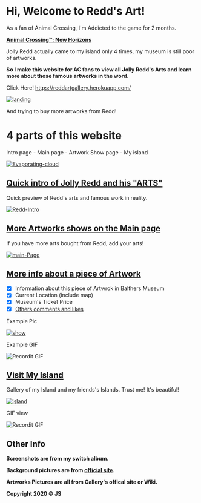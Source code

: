# Hi, Welcome to Redd's Art!

As a fan of Animal Crossing, I'm Addicted to the game for 2 months.

<a href="https://www.nintendo.com/games/detail/animal-crossing-new-horizons-switch/" target="_blank">**Animal Crossing™: New Horizons**</a>

Jolly Redd actually came to my island only 4 times, my museum is still poor of artworks.

**So I make this website for AC fans to view all Jolly Redd's Arts and learn more about those famous artworks in the word.**

<a herf = "https://reddartgallery.herokuapp.com/">Click Here!</a> https://reddartgallery.herokuapp.com/

<a href="https://ibb.co/SN3psTS"><img src="https://i.ibb.co/G75jxwm/landing.png" title="Landing" alt="landing" border="0"></a>

And trying to buy more artworks from Redd!


# 4 parts of this website

Intro page - Main page - Artwork Show page - My island

<a href="https://ibb.co/7v1CMFc"><img src="https://i.ibb.co/1ZmQyxV/Evaporating-cloud.png" alt="Evaporating-cloud" border="0"></a>


## [Quick intro of Jolly Redd and his "ARTS"](/views/landing.ejs)
Quick preview of Redd's arts and famous work in reality.

<a href="https://ibb.co/K9nzZ6H"><img src="https://i.ibb.co/4jkgyWx/Redd-Intro.png" alt="Redd-Intro" border="0"></a>

## [More Artworks shows on the Main page](/views/arts/index.ejs)
If you have more arts bought from Redd, add your arts!

<a href="https://ibb.co/nwYmw2w"><img src="https://i.ibb.co/mR2TRsR/main-Page.png" alt="main-Page" border="0"></a>

## [More info about a piece of Artwork](/views/arts/show.ejs)
- [x] Information about this piece of Artwrok in Balthers Museum
- [x] Current Location (include map)
- [x] Museum's Ticket Price
- [x] [Others comments and likes](/views/comments/)

Example Pic 

<a href="https://ibb.co/xFm9pgC"><img src="https://i.ibb.co/NT1D8NV/show.png" alt="show" border="0"></a>

Example GIF

![Recordit GIF](http://g.recordit.co/mbZbfgbBBG.gif)

## [Visit My Island](/views/island.ejs)
Gallery of my Island and my friends's Islands. Trust me! It's beautiful!

<a href="https://ibb.co/p070vCj"><img src="https://i.ibb.co/h767RpF/island.png" alt="island" border="0"></a>

GIF view

![Recordit GIF](http://g.recordit.co/hKMJeug5OI.gif)


## Other Info

**Screenshots are from my switch album.**

**Background pictures are from [official site](https://www.nintendo.com/wallpapers/).**

**Artworks Pictures are all from Gallery's offical site or Wiki.**

**Copyright 2020 © JS**

